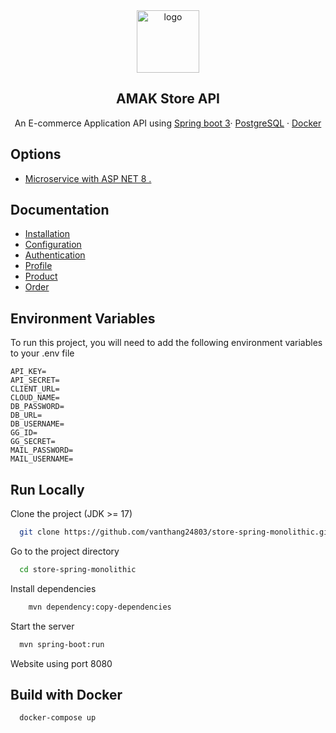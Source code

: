 <div align="center">
  <a href="https://github.com/vanthang24803/store-next-14">
    <img src="https://theme.hstatic.net/200000294254/1001077164/14/favicon.png?v=325" alt="logo" width="100" height="100">
  </a>
</div>

<h2 align="center">AMAK Store API</h2>

<p align="center">An E-commerce Application API using <a href="https://spring.io/">Spring boot 3</a>·  <a href="https://www.postgresql.org/">PostgreSQL</a> ·  <a href="https://www.docker.com/">Docker</a></p>


## Options

- <a href="https://github.com/vanthang24803/microservice-store">Microservice with ASP NET 8 .</a>

## Documentation
  - [Installation](./docs/Installation.md)
  - [Configuration](./docs/Configuration.md)
  - [Authentication](./docs/Auth.md)
  - [Profile](./docs/Profile.md)
  - [Product](./docs/Product.md)
  - [Order](./docs/Order.md)


## Environment Variables

To run this project, you will need to add the following environment variables to your .env file

```env 
API_KEY=
API_SECRET=
CLIENT_URL=
CLOUD_NAME=
DB_PASSWORD=
DB_URL=
DB_USERNAME=
GG_ID=
GG_SECRET=
MAIL_PASSWORD=
MAIL_USERNAME=
```

## Run Locally

Clone the project (JDK >= 17)

```bash
  git clone https://github.com/vanthang24803/store-spring-monolithic.git
```

Go to the project directory

```bash
  cd store-spring-monolithic
```

Install dependencies

```bash
    mvn dependency:copy-dependencies
```

Start the server

```bash
  mvn spring-boot:run
```

Website using port 8080

## Build with Docker


```bash
  docker-compose up
```


